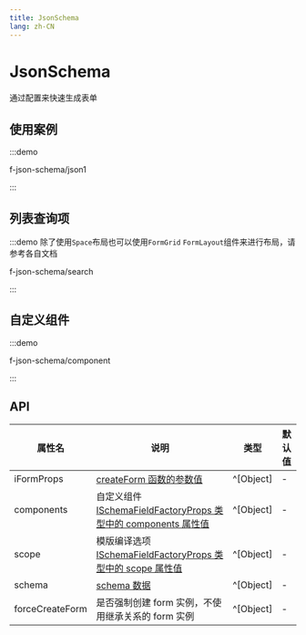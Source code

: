 ```yaml
---
title: JsonSchema
lang: zh-CN
---
```


# JsonSchema

通过配置来快速生成表单

## 使用案例

:::demo

f-json-schema/json1

:::

## 列表查询项

:::demo 除了使用`Space`布局也可以使用`FormGrid` `FormLayout`组件来进行布局，请参考各自文档

f-json-schema/search

:::

## 自定义组件

:::demo

f-json-schema/component

:::

## API

| 属性名          | 说明                                                                                                                        | 类型      | 默认值 |
| --------------- | --------------------------------------------------------------------------------------------------------------------------- | --------- | ------ |
| iFormProps      | [createForm 函数的参数值](https://core.formilyjs.org/zh-CN/api/entry/create-form)                                           | ^[Object] | -      |
| components      | 自定义组件[ISchemaFieldFactoryProps 类型中的 components 属性值](https://vue.formilyjs.org/api/components/schema-field.html) | ^[Object] | -      |
| scope           | 模版编译选项 [ISchemaFieldFactoryProps 类型中的 scope 属性值](https://vue.formilyjs.org/api/components/schema-field.html)   | ^[Object] | -      |
| schema          | [schema 数据](https://vue.formilyjs.org/api/shared/schema.html)                                                             | ^[Object] | -      |
| forceCreateForm | 是否强制创建 form 实例，不使用继承关系的 form 实例                                                                          | ^[Object] | -      |
